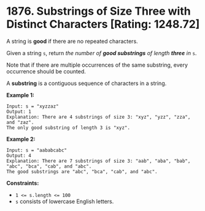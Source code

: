 # 1876. Substrings of Size Three with Distinct Characters [Rating: 1248.72]

A string is **good** if there are no repeated characters.

Given a string `s`, return *the number of **good substrings** of length **three** in* `s`.

Note that if there are multiple occurrences of the same substring, every occurrence should be counted.

A **substring** is a contiguous sequence of characters in a string.

 

**Example 1:**

```
Input: s = "xyzzaz"
Output: 1
Explanation: There are 4 substrings of size 3: "xyz", "yzz", "zza", and "zaz". 
The only good substring of length 3 is "xyz".
```

**Example 2:**

```
Input: s = "aababcabc"
Output: 4
Explanation: There are 7 substrings of size 3: "aab", "aba", "bab", "abc", "bca", "cab", and "abc".
The good substrings are "abc", "bca", "cab", and "abc".
```

 

**Constraints:**

- `1 <= s.length <= 100`
- `s` consists of lowercase English letters.